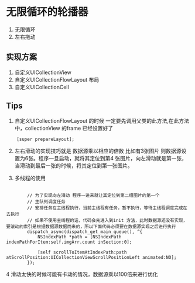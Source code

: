 # 无限循环的轮播器
1. 无限循环 
2. 左右拖动

## 实现方案
1. 自定义UICollectionView 
2. 自定义UICollectionFlowLayout 布局
3. 自定义UICollectionCell 


## Tips

1. 自定义UICollectionFlowLayout 的时候 一定要先调用父类的此方法,在此方法中，collectionView 的frame 已经设置好了
```
	[super prepareLayout];  
```

2. 左右滑动的实现技巧就是 数据源乘以相应的倍数 比如有3张图片 
则数据源设置为6张。程序一旦启动，就将其定位到第4 张图片，向左滑动就是第一张，当滑动到最后一张的时候，将其定位到第一张图片。

3. 多线程的使用
```
		
		// 为了实现向左滑动 程序一进来就让其定位到第二组图片的第一个
		// 主队列调度任务
		// 安排任务在主线程执行，当前主线程有任务，暂不执行，等待主线程调度完成在去执行
		// 如果不使用主线程的话，代码会先进入到init 方法，此时数据源还没有实现，要滚动的索引是根据数据源数据而来的，所以下面代码必须要在数据源实现之后进行执行 
		dispatch_async(dispatch_get_main_queue(), ^{
			NSIndexPath *path = [NSIndexPath indexPathForItem:self.imgArr.count inSection:0];
			
			[self scrollToItemAtIndexPath:path atScrollPosition:UICollectionViewScrollPositionLeft animated:NO];
		});  
```

4  滑动太快的时候可能有卡动的情况，数据源乘以100倍来进行优化